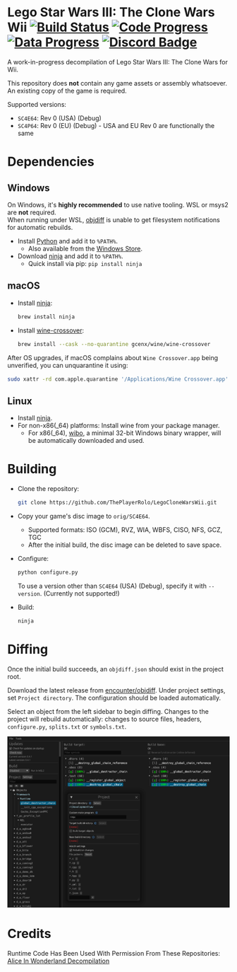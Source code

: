Lego Star Wars III: The Clone Wars Wii
[![Build Status]][actions] [![Code Progress]][progress] [![Data Progress]][progress] [![Discord Badge]][discord]
=============

<!--
Replace with your repository's URL.
-->
[Build Status]: https://github.com/zeldaret/tww/actions/workflows/build.yml/badge.svg
[actions]: https://github.com/zeldaret/tww/actions/workflows/build.yml
<!--
decomp.dev progress badges
See https://decomp.dev/api for an API overview.
-->
[Code Progress]: https://decomp.dev/zeldaret/tww.svg?mode=shield&measure=code&label=Code
[Data Progress]: https://decomp.dev/zeldaret/tww.svg?mode=shield&measure=data&label=Data
[progress]: https://decomp.dev/zeldaret/tww
<!--
Replace with your Discord server's ID and invite URL.
-->
[Discord Badge]: https://img.shields.io/discord/727908905392275526?color=%237289DA&logo=discord&logoColor=%23FFFFFF
[discord]: https://discord.gg/hKx3FJJgrV

A work-in-progress decompilation of Lego Star Wars III: The Clone Wars for Wii.

This repository does **not** contain any game assets or assembly whatsoever. An existing copy of the game is required.

Supported versions:

- `SC4E64`: Rev 0 (USA) (Debug)
- `SC4P64`: Rev 0 (EU) (Debug) - USA and EU Rev 0 are functionally the same

Dependencies
============

Windows
--------

On Windows, it's **highly recommended** to use native tooling. WSL or msys2 are **not** required.  
When running under WSL, [objdiff](#diffing) is unable to get filesystem notifications for automatic rebuilds.

- Install [Python](https://www.python.org/downloads/) and add it to `%PATH%`.
  - Also available from the [Windows Store](https://apps.microsoft.com/store/detail/python-311/9NRWMJP3717K).
- Download [ninja](https://github.com/ninja-build/ninja/releases) and add it to `%PATH%`.
  - Quick install via pip: `pip install ninja`

macOS
------

- Install [ninja](https://github.com/ninja-build/ninja/wiki/Pre-built-Ninja-packages):

  ```sh
  brew install ninja
  ```

- Install [wine-crossover](https://github.com/Gcenx/homebrew-wine):

  ```sh
  brew install --cask --no-quarantine gcenx/wine/wine-crossover
  ```

After OS upgrades, if macOS complains about `Wine Crossover.app` being unverified, you can unquarantine it using:

```sh
sudo xattr -rd com.apple.quarantine '/Applications/Wine Crossover.app'
```

Linux
------

- Install [ninja](https://github.com/ninja-build/ninja/wiki/Pre-built-Ninja-packages).
- For non-x86(_64) platforms: Install wine from your package manager.
  - For x86(_64), [wibo](https://github.com/decompals/wibo), a minimal 32-bit Windows binary wrapper, will be automatically downloaded and used.

Building
========

- Clone the repository:

  ```sh
  git clone https://github.com/ThePlayerRolo/LegoCloneWarsWii.git
  ```

- Copy your game's disc image to `orig/SC4E64`.
  - Supported formats: ISO (GCM), RVZ, WIA, WBFS, CISO, NFS, GCZ, TGC
  - After the initial build, the disc image can be deleted to save space.

- Configure:

  ```sh
  python configure.py
  ```

  To use a version other than `SC4E64` (USA) (Debug), specify it with `--version`. (Currently not supported!)

- Build:

  ```sh
  ninja
  ```

Diffing
=======

Once the initial build succeeds, an `objdiff.json` should exist in the project root.

Download the latest release from [encounter/objdiff](https://github.com/encounter/objdiff). Under project settings, set `Project directory`. The configuration should be loaded automatically.

Select an object from the left sidebar to begin diffing. Changes to the project will rebuild automatically: changes to source files, headers, `configure.py`, `splits.txt` or `symbols.txt`.

![](assets/objdiff.png)

Credits
============
Runtime Code Has Been Used With Permission From These Repositories:
[Alice In Wonderland Decompilation](https://github.com/Alice-2010/Decomp)
